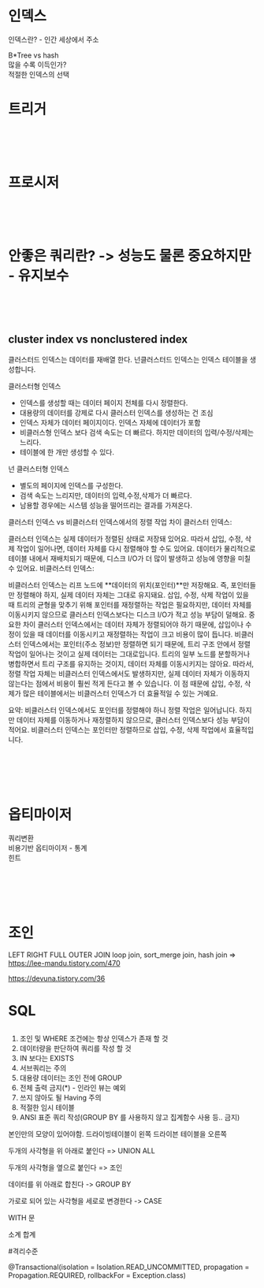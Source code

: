 

# 인덱스

 인덱스란?  - 인간 세상에서 주소

 B*Tree vs hash  
 많을 수록 이득인가?  
 적절한 인덱스의 선택
 
 
 # 트리거  
 <br/>
 <br/>
 <br/>
 
 
 
 # 프로시저  
 <br/>
 <br/>
 <br/>
 
 
 # 안좋은 쿼리란? -> 성능도 물론 중요하지만 - 유지보수  
 <br/>
 <br/>
 <br/>


 ## cluster index vs nonclustered index

 클러스터드 인덱스는 데이터를 재배열 한다.
 넌클러스터드 인덱스는 인덱스 테이블을 생성합니다.


클러스터형 인덱스
- 인덱스를 생성할 때는 데이터 페이지 전체를 다시 정렬한다.
- 대용량의 데이터를 강제로 다시 클러스터 인덱스를 생성하는 건 조심
- 인덱스 자체가 데이터 페이지이다. 인덱스 자체에 데이터가 포함
- 비클러스형 인덱스 보다 검색 속도는 더 빠르다. 하지만 데이터의 입력/수정/삭제는 느리다.
- 테이블에 한 개만 생성할 수 있다.


넌 클러스터형 인덱스
- 별도의 페이지에 인덱스를 구성한다.
- 검색 속도는 느리지만, 데이터의 입력,수정,삭제가 더 빠르다.
- 남용할 경우에는 시스템 성능을 떨어뜨리는 결과를 가져온다.

클러스터 인덱스 vs 비클러스터 인덱스에서의 정렬 작업 차이
클러스터 인덱스:

클러스터 인덱스는 실제 데이터가 정렬된 상태로 저장돼 있어요. 따라서 삽입, 수정, 삭제 작업이 일어나면, 데이터 자체를 다시 정렬해야 할 수도 있어요.
데이터가 물리적으로 테이블 내에서 재배치되기 때문에, 디스크 I/O가 더 많이 발생하고 성능에 영향을 미칠 수 있어요.
비클러스터 인덱스:

비클러스터 인덱스는 리프 노드에 **데이터의 위치(포인터)**만 저장해요. 즉, 포인터들만 정렬해야 하지, 실제 데이터 자체는 그대로 유지돼요.
삽입, 수정, 삭제 작업이 있을 때 트리의 균형을 맞추기 위해 포인터를 재정렬하는 작업은 필요하지만, 데이터 자체를 이동시키지 않으므로 클러스터 인덱스보다는 디스크 I/O가 적고 성능 부담이 덜해요.
중요한 차이
클러스터 인덱스에서는 데이터 자체가 정렬되어야 하기 때문에, 삽입이나 수정이 있을 때 데이터를 이동시키고 재정렬하는 작업이 크고 비용이 많이 듭니다.
비클러스터 인덱스에서는 포인터(주소 정보)만 정렬하면 되기 때문에, 트리 구조 안에서 정렬 작업이 일어나는 것이고 실제 데이터는 그대로입니다. 트리의 일부 노드를 분할하거나 병합하면서 트리 구조를 유지하는 것이지, 데이터 자체를 이동시키지는 않아요.
따라서, 정렬 작업 자체는 비클러스터 인덱스에서도 발생하지만, 실제 데이터 자체가 이동하지 않는다는 점에서 비용이 훨씬 적게 든다고 볼 수 있습니다. 이 점 때문에 삽입, 수정, 삭제가 많은 테이블에서는 비클러스터 인덱스가 더 효율적일 수 있는 거예요.

요약:
비클러스터 인덱스에서도 포인터를 정렬해야 하니 정렬 작업은 일어납니다.
하지만 데이터 자체를 이동하거나 재정렬하지 않으므로, 클러스터 인덱스보다 성능 부담이 적어요.
비클러스터 인덱스는 포인터만 정렬하므로 삽입, 수정, 삭제 작업에서 효율적입니다.

<br/>
<br/>
<br/>
<br/>


# 옵티마이저

쿼리변환  
비용기반 옵티마이저 - 통계  
힌트


<br/>
<br/>
<br/>
<br/>


# 조인
LEFT
RIGHT
FULL OUTER JOIN
loop join, sort_merge join, hash join => https://lee-mandu.tistory.com/470


https://devuna.tistory.com/36


# SQL

##
1. 조인 및 WHERE 조건에는 항상 인덱스가 존재 할 것
2. 데이터량을 판단하여 쿼리를 작성 할 것
3. IN 보다는 EXISTS
4. 서브쿼리는 주의
5. 대용량 데이터는 조인 전에 GROUP
6. 전체 출력 금지(*) - 인라인 뷰는 예외
7. 쓰지 않아도 될 Having 주의
8. 적절한 임시 테이블
9. ANSI 표준 쿼리 작성(GROUP BY 를 사용하지 않고 집계함수 사용 등.. 금지)   


본인만의 모양이 있어야함.
드라이빙테이블이 왼쪽 드라이븐 테이블을 오른쪽


두개의 사각형을 위 아래로 붙인다 => UNION ALL  

두개의 사각형을 옆으로 붙인다 =>  조인  

데이터를 위 아래로 합친다 -> GROUP BY  

가로로 되어 있는 사각형을 세로로 변경한다 -> CASE  



WITH 문

소계 합계



#격리수준  

@Transactional(isolation = Isolation.READ_UNCOMMITTED, propagation = Propagation.REQUIRED, rollbackFor = Exception.class)


